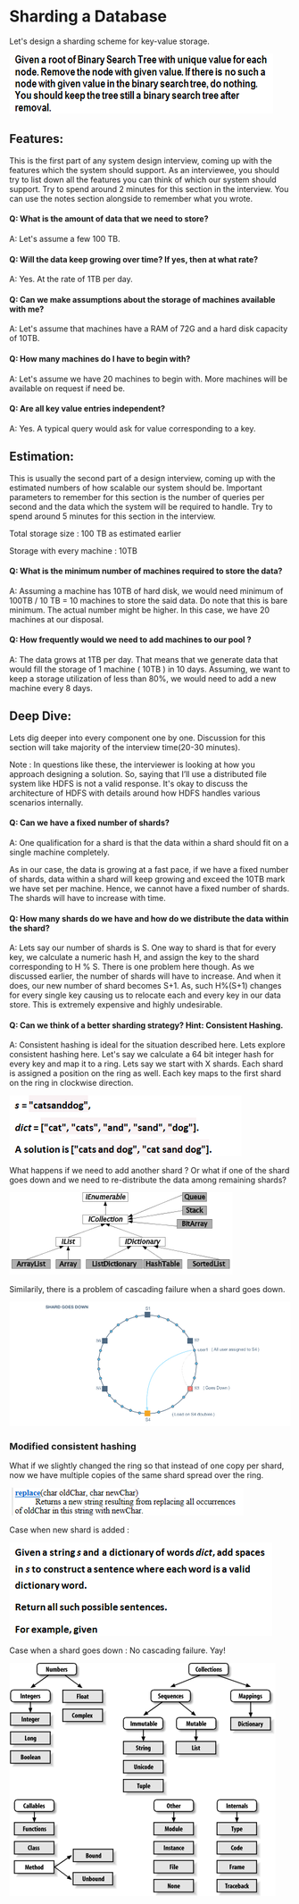 # Sharding a Database

Let's design a sharding scheme for key-value storage.

![](../../.gitbook/assets/image%20%2810%29.png)

## Features:

This is the first part of any system design interview, coming up with the features which the system should support. As an interviewee, you should try to list down all the features you can think of which our system should support. Try to spend around 2 minutes for this section in the interview. You can use the notes section alongside to remember what you wrote. 

#### Q: What is the amount of data that we need to store? 

A: Let's assume a few 100 TB.

#### Q: Will the data keep growing over time? If yes, then at what rate?

A: Yes. At the rate of 1TB per day.

#### Q: Can we make assumptions about the storage of machines available with me? 

A: Let's assume that machines have a RAM of 72G and a hard disk capacity of 10TB. 

#### Q: How many machines do I have to begin with? 

A: Let's assume we have 20 machines to begin with. More machines will be available on request if need be. 

#### Q: Are all key value entries independent?

A: Yes. A typical query would ask for value corresponding to a key. 

## Estimation:

This is usually the second part of a design interview, coming up with the estimated numbers of how scalable our system should be. Important parameters to remember for this section is the number of queries per second and the data which the system will be required to handle. Try to spend around 5 minutes for this section in the interview.

Total storage size : 100 TB as estimated earlier 

Storage with every machine : 10TB 

#### Q: What is the minimum number of machines required to store the data? 

A: Assuming a machine has 10TB of hard disk, we would need minimum of 100TB / 10 TB = 10 machines to store the said data. Do note that this is bare minimum. The actual number might be higher. In this case, we have 20 machines at our disposal.

#### Q: How frequently would we need to add machines to our pool ? 

A: The data grows at 1TB per day. That means that we generate data that would fill the storage of 1 machine \( 10TB \) in 10 days. Assuming, we want to keep a storage utilization of less than 80%, we would need to add a new machine every 8 days.

## Deep Dive: 

Lets dig deeper into every component one by one. Discussion for this section will take majority of the interview time\(20-30 minutes\). 

Note : In questions like these, the interviewer is looking at how you approach designing a solution. So, saying that I’ll use a distributed file system like HDFS is not a valid response. It's okay to discuss the architecture of HDFS with details around how HDFS handles various scenarios internally.

#### Q: Can we have a fixed number of shards?

A: One qualification for a shard is that the data within a shard should fit on a single machine completely. 

As in our case, the data is growing at a fast pace, if we have a fixed number of shards, data within a shard will keep growing and exceed the 10TB mark we have set per machine. Hence, we cannot have a fixed number of shards. The shards will have to increase with time.

#### Q: How many shards do we have and how do we distribute the data within the shard? 

A: Lets say our number of shards is S. One way to shard is that for every key, we calculate a numeric hash H, and assign the key to the shard corresponding to H % S. There is one problem here though. As we discussed earlier, the number of shards will have to increase. And when it does, our new number of shard becomes S+1. As, such H%\(S+1\) changes for every single key causing us to relocate each and every key in our data store. This is extremely expensive and highly undesirable.

#### Q: Can we think of a better sharding strategy? Hint: Consistent Hashing. 

A: Consistent hashing is ideal for the situation described here. Lets explore consistent hashing here. Let's say we calculate a 64 bit integer hash for every key and map it to a ring. Lets say we start with X shards. Each shard is assigned a position on the ring as well. Each key maps to the first shard on the ring in clockwise direction.

![](../../.gitbook/assets/image%20%2813%29.png)

What happens if we need to add another shard ? Or what if one of the shard goes down and we need to re-distribute the data among remaining shards?

![](../../.gitbook/assets/image%20%2817%29.png)

Similarily, there is a problem of cascading failure when a shard goes down.

![](../../.gitbook/assets/image%20%2822%29.png)

### Modified consistent hashing 

What if we slightly changed the ring so that instead of one copy per shard, now we have multiple copies of the same shard spread over the ring.

![](../../.gitbook/assets/image%20%287%29.png)

Case when new shard is added :

![](../../.gitbook/assets/image%20%285%29.png)

Case when a shard goes down : No cascading failure. Yay!

![](../../.gitbook/assets/image%20%282%29.png)



